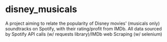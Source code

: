 # disney_musicals
A project aiming to relate the popularity of Disney movies' (musicals only) soundtracks on Spotify, with their rating/profit from IMDb. All data sourced by Spotify API calls (w/ requests library)/IMDb web Scraping (w/ selenium)
